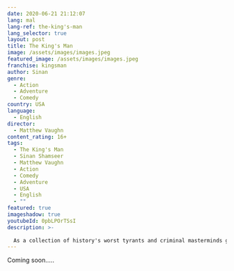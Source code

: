 ```yaml
---
date: 2020-06-21 21:12:07
lang: mal
lang-ref: the-king's-man
lang_selector: true
layout: post
title: The King's Man
image: /assets/images/images.jpeg
featured_image: /assets/images/images.jpeg
franchise: kingsman
author: Sinan
genre:
  - Action
  - Adventure
  - Comedy
country: USA
language:
  - English
director:
  - Matthew Vaughn
content_rating: 16+
tags:
  - The King's Man
  - Sinan Shamseer
  - Matthew Vaughn
  - Action
  - Comedy
  - Adventure
  - USA
  - English
  - ""
featured: true
imageshadow: true
youtubeId: 0pbLPOrTSsI
description: >-
  
  As a collection of history's worst tyrants and criminal masterminds gather to plot a war to wipe out millions, one man must race against time to stop them
---
```

Coming soon.....